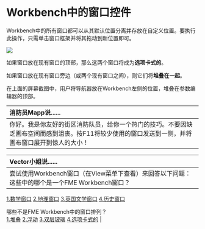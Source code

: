 # Workbench中的窗口控件

Workbench中的所有窗口都可以从其默认位置分离并存放在自定义位置。要执行此操作，只需单击窗口框架并将其拖动到新位置即可。

[![](../../.gitbook/assets/img1.014.draggingwindow.png)](https://github.com/safesoftware/FMETraining/blob/Desktop-Basic-2018/DesktopBasic1Basics/Images/Img1.014.DraggingWindow.png)

  
如果窗口放在现有窗口的顶部，那么这两个窗口将成为**选项卡式的**。

如果窗口放在现有窗口旁边（或两个现有窗口之间），则它们将**堆叠在一起**。

在上面的屏幕截图中，用户将导航器放在Workbench左侧的位置，堆叠在参数编辑器的顶部。

|  消防员Mapp说...... |
| :--- |
|  你好。我是你友好的街区消防队员，给你一个热门的技巧。不要因缺乏画布空间而感到沮丧。按F11将较少使用的窗口发送到一侧，并将画布窗口展开到惊人的大小！ |

|  Vector小姐说...... |
| :--- |
|  尝试使用Workbench窗口（在View菜单下查看）来回答以下问题：  这些中的哪个是一个FME Workbench窗口？  
[1.数学窗口](http://52.73.3.37/fmedatastreaming/Manual/QAResponse2017.fmw?chapter=1&question=5&answer=1&DestDataset_TEXTLINE=C%3A%5CFMEOutput%5CQAResponse.html) 
[2.地理窗口](http://52.73.3.37/fmedatastreaming/Manual/QAResponse2017.fmw?chapter=1&question=5&answer=2&DestDataset_TEXTLINE=C%3A%5CFMEOutput%5CQAResponse.html) 
[3.英国文学窗口](http://52.73.3.37/fmedatastreaming/Manual/QAResponse2017.fmw?chapter=1&question=5&answer=3&DestDataset_TEXTLINE=C%3A%5CFMEOutput%5CQAResponse.html) 
[4.历史窗口](http://52.73.3.37/fmedatastreaming/Manual/QAResponse2017.fmw?chapter=1&question=5&answer=4&DestDataset_TEXTLINE=C%3A%5CFMEOutput%5CQAResponse.html)  

哪些不是FME Workbench中的窗口排列？  
[1.堆叠](http://52.73.3.37/fmedatastreaming/Manual/QAResponse2017.fmw?chapter=1&question=6&answer=1&DestDataset_TEXTLINE=C%3A%5CFMEOutput%5CQAResponse.html) 
[2.浮动](http://52.73.3.37/fmedatastreaming/Manual/QAResponse2017.fmw?chapter=1&question=6&answer=2&DestDataset_TEXTLINE=C%3A%5CFMEOutput%5CQAResponse.html) 
[3.双层玻璃](http://52.73.3.37/fmedatastreaming/Manual/QAResponse2017.fmw?chapter=1&question=6&answer=3&DestDataset_TEXTLINE=C%3A%5CFMEOutput%5CQAResponse.html) 
[4.选项卡式的](http://52.73.3.37/fmedatastreaming/Manual/QAResponse2017.fmw?chapter=1&question=6&answer=4&DestDataset_TEXTLINE=C%3A%5CFMEOutput%5CQAResponse.html) |

